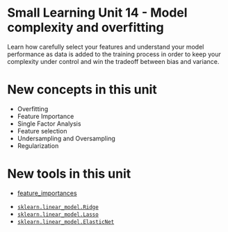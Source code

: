 # Small Learning Unit 14 - Model complexity and overfitting

Learn how carefully select your features and understand your model performance as data is added to the training process
in order to keep your complexity under control and win the tradeoff between bias and variance.


# New concepts in this unit

- Overfitting
- Feature Importance
- Single Factor Analysis
- Feature selection 
- Undersampling and Oversampling
- Regularization


# New tools in this unit
- [feature_importances](http://scikit-learn.org/stable/auto_examples/ensemble/plot_forest_importances.html)
* [`sklearn.linear_model.Ridge`](https://scikit-learn.org/stable/modules/generated/sklearn.linear_model.Ridge.html)
* [`sklearn.linear_model.Lasso`](https://scikit-learn.org/stable/modules/generated/sklearn.linear_model.Lasso.html)
* [`sklearn.linear_model.ElasticNet`](https://scikit-learn.org/stable/modules/generated/sklearn.linear_model.ElasticNet.html)
